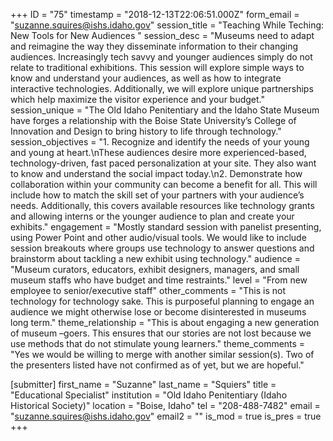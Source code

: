 +++
ID = "75"
timestamp = "2018-12-13T22:06:51.000Z"
form_email = "suzanne.squires@ishs.idaho.gov"
session_title = "Teaching While Teching: New Tools for New Audiences "
session_desc = "Museums need to adapt and reimagine the way they disseminate information to their changing audiences. Increasingly tech savvy and younger audiences simply do not relate to traditional exhibitions. This session will explore simple ways to know and understand your audiences, as well as how to integrate interactive technologies. Additionally, we will explore unique partnerships which help maximize the visitor experience and your budget."
session_unique = "The Old Idaho Penitentiary and the Idaho State Museum have forges a relationship with the Boise State University’s College of Innovation and Design to bring history to life through technology."
session_objectives = "1. Recognize and identify the needs of your young and young at heart.\nThese audiences desire more experienced-based, technology-driven, fast paced personalization at your site. They also want to know and understand the social impact today.\n2. Demonstrate how collaboration within your community can become a benefit for all. This will include how to match the skill set of your partners with your audience’s needs. Additionally, this covers available resources like technology grants and allowing interns or the younger audience to plan and create your exhibits."
engagement = "Mostly standard session with panelist presenting, using Power Point and other audio/visual tools. We would like to include session breakouts where groups use technology to answer questions and brainstorm about tackling a new exhibit using technology."
audience = "Museum curators, educators, exhibit designers, managers, and small museum staffs who have budget and time restraints."
level = "From new employee to senior/executive staff"
other_comments = "This is not technology for technology sake. This is purposeful planning to engage an audience we might otherwise lose or become disinterested in museums long term."
theme_relationship = "This is about engaging a new generation of museum –goers. This ensures that our stories are not lost because we use methods that do not stimulate young learners."
theme_comments = "Yes we would be willing to merge with another similar session(s). Two of the presenters listed have not confirmed as of yet, but we are hopeful."

[submitter]
first_name = "Suzanne"
last_name = "Squiers"
title = "Educational Specialist"
institution = "Old Idaho Penitentiary (Idaho Historical Society)"
location = "Boise, Idaho"
tel = "208-488-7482"
email = "suzanne.squires@ishs.idaho.gov"
email2 = ""
is_mod = true
is_pres = true
+++
